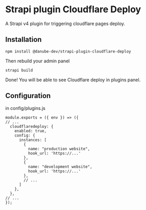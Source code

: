 # Strapi plugin Cloudflare Deploy

A Strapi v4 plugin for triggering cloudflare pages deploy.

## Installation

```
npm install @danube-dev/strapi-plugin-cloudflare-deploy
```

Then rebuild your admin panel

```
strapi build
```

Done! You will be able to see Cloudflare deploy in plugins panel.

## Configuration

in config/plugins.js

```
module.exports = ({ env }) => ({
// ...
  cloudflaredeploy: {
    enabled: true,
    config: {
      instances: [
        {
          name: "production website",
          hook_url: 'https://...'
        },
        {
          name: "development website",
          hook_url: 'https://...'
        },
        // ...
      ]
    },
  },
// ...
});

```

